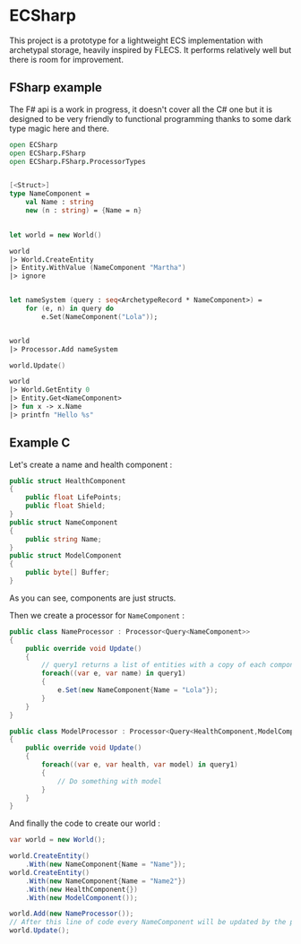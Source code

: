 # ECSharp

This project is a prototype for a lightweight ECS implementation with archetypal storage, heavily inspired by FLECS. It performs relatively well but there is room for improvement.

## FSharp example

The F# api is a work in progress, it doesn't cover all the C# one but it is designed to be very friendly to functional programming thanks to some dark type magic here and there.

```fsharp
open ECSharp
open ECSharp.FSharp
open ECSharp.FSharp.ProcessorTypes


[<Struct>]
type NameComponent = 
    val Name : string
    new (n : string) = {Name = n}
    

let world = new World()

world 
|> World.CreateEntity
|> Entity.WithValue (NameComponent "Martha")
|> ignore


let nameSystem (query : seq<ArchetypeRecord * NameComponent>) = 
    for (e, n) in query do 
        e.Set(NameComponent("Lola"));


world
|> Processor.Add nameSystem

world.Update()

world 
|> World.GetEntity 0 
|> Entity.Get<NameComponent>
|> fun x -> x.Name
|> printfn "Hello %s"

```

## Example C #

Let's create a name and health component :

```csharp
public struct HealthComponent
{
    public float LifePoints;
    public float Shield;
}
public struct NameComponent
{
    public string Name;
}
public struct ModelComponent
{
    public byte[] Buffer;
}
```

As you can see, components are just structs.

Then we create a processor for `NameComponent` :

```csharp
public class NameProcessor : Processor<Query<NameComponent>>
{
    public override void Update()
    {
        // query1 returns a list of entities with a copy of each components queried
        foreach((var e, var name) in query1)
        {
            e.Set(new NameComponent{Name = "Lola"});
        }
    }
}

public class ModelProcessor : Processor<Query<HealthComponent,ModelComponent>>
{
    public override void Update()
    {
        foreach((var e, var health, var model) in query1)
        {
            // Do something with model
        }
    }
}
```

And finally the code to create our world :

```csharp
var world = new World();

world.CreateEntity()
    .With(new NameComponent{Name = "Name"});
world.CreateEntity()
    .With(new NameComponent{Name = "Name2"})
    .With(new HealthComponent{})
    .With(new ModelComponent());

world.Add(new NameProcessor());
// After this line of code every NameComponent will be updated by the processor
world.Update();

```
